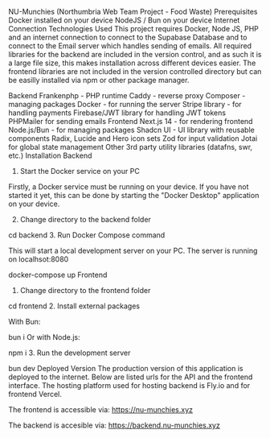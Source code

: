 NU-Munchies (Northumbria Web Team Project - Food Waste)
Prerequisites
Docker installed on your device
NodeJS / Bun on your device
Internet Connection
Technologies Used
This project requires Docker, Node JS, PHP and an internet connection to connect to the Supabase Database and to connect to the Email server which handles sending of emails. All required libraries for the backend are included in the version control, and as such it is a large file size, this makes installation across different devices easier. The frontend libraries are not included in the version controlled directory but can be easilly installed via npm or other package manager.

Backend
Frankenphp - PHP runtime
Caddy - reverse proxy
Composer - managing packages
Docker - for running the server
Stripe library - for handling payments
Firebase/JWT library for handling JWT tokens
PHPMailer for sending emails
Frontend
Next.js 14 - for rendering frontend
Node.js/Bun - for managing packages
Shadcn UI - UI library with reusable components
Radix, Lucide and Hero icon sets
Zod for input validation
Jotai for global state management
Other 3rd party utility libraries (datafns, swr, etc.)
Installation
Backend
1. Start the Docker service on your PC

Firstly, a Docker service must be running on your device. If you have not started it yet, this can be done by starting the "Docker Desktop" application on your device.

2. Change directory to the backend folder

cd backend
3. Run Docker Compose command

This will start a local development server on your PC. The server is running on localhsot:8080

docker-compose up
Frontend
1. Change directory to the frontend folder

cd frontend
2. Install external packages

With Bun:

bun i
Or with Node.js:

npm i
3. Run the development server

bun dev
Deployed Version
The production version of this application is deployed to the internet. Below are listed urls for the API and the frontend interface. The hosting platform used for hosting backend is Fly.io and for frontend Vercel.

The frontend is accessible via:
https://nu-munchies.xyz

The backend is accesible via:
https://backend.nu-munchies.xyz
